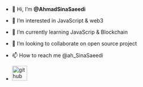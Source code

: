 - 👋 Hi, I’m <b>@AhmadSinaSaeedi</b>
- 👀 I’m interested in JavaScript & web3
- 🌱 I’m currently learning JavaScrip & Blockchain
- 💞️ I’m looking to collaborate on open source project
- 📫 How to reach me @ah_SinaSaeedi 
 
- <a href="https://github.com/AhmadSinaSaeedi"><img src="https://camo.githubusercontent.com/bf4b11af389d1e0caf625c40c274ba71464727c43579e48f512112694888eb62/68747470733a2f2f63646e2e6a7364656c6976722e6e65742f6e706d2f73696d706c652d69636f6e7340332e302e312f69636f6e732f6769746875622e737667" alt="github" height="40" data-canonical-src="https://cdn.jsdelivr.net/npm/simple-icons@3.0.1/icons/github.svg" style="max-width: 100%;">
</a>
<!---
AhmadSinaSaeedi/AhmadSinaSaeedi is a ✨ special ✨ repository because its `README.md` (this file) appears on your GitHub profile.
You can click the Preview link to take a look at your changes.
--->
